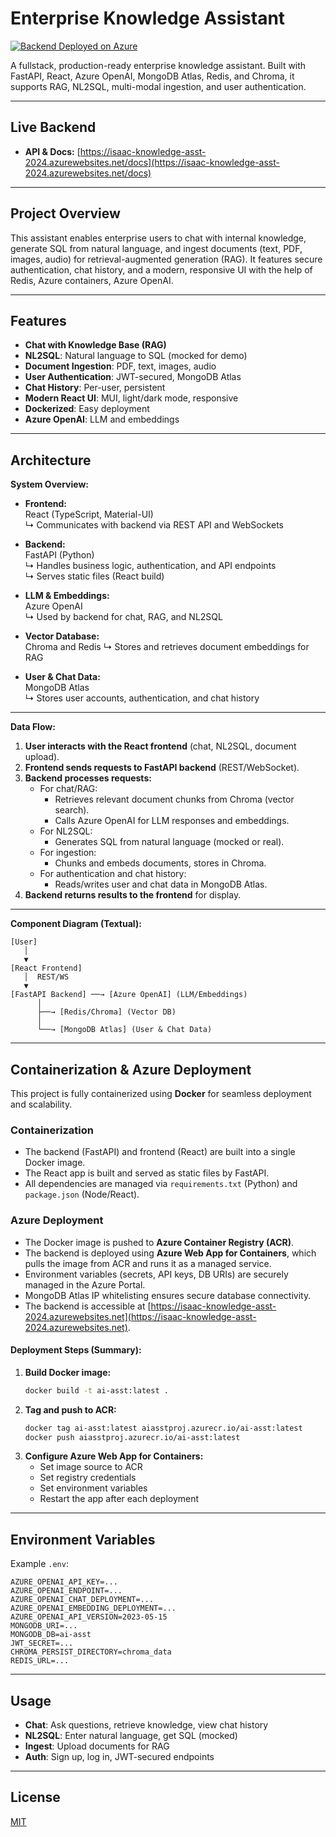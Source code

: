 # Enterprise Knowledge Assistant

[![Backend Deployed on Azure](https://img.shields.io/badge/Azure-Backend%20Live-blue?logo=azure)](https://isaac-knowledge-asst-2024.azurewebsites.net/docs)

A fullstack, production-ready enterprise knowledge assistant. Built with FastAPI, React, Azure OpenAI, MongoDB Atlas, Redis, and Chroma, it supports RAG, NL2SQL, multi-modal ingestion, and user authentication.

---

##  Live Backend

- **API & Docs:** [https://isaac-knowledge-asst-2024.azurewebsites.net/docs](https://isaac-knowledge-asst-2024.azurewebsites.net/docs)

---

## Project Overview

This assistant enables enterprise users to chat with internal knowledge, generate SQL from natural language, and ingest documents (text, PDF, images, audio) for retrieval-augmented generation (RAG). It features secure authentication, chat history, and a modern, responsive UI with the help of Redis, Azure containers, Azure OpenAI.

---

## Features
- **Chat with Knowledge Base (RAG)**
- **NL2SQL**: Natural language to SQL (mocked for demo)
- **Document Ingestion**: PDF, text, images, audio
- **User Authentication**: JWT-secured, MongoDB Atlas
- **Chat History**: Per-user, persistent
- **Modern React UI**: MUI, light/dark mode, responsive
- **Dockerized**: Easy deployment
- **Azure OpenAI**: LLM and embeddings

---

## Architecture

**System Overview:**

- **Frontend:**  
  React (TypeScript, Material-UI)  
  ↳ Communicates with backend via REST API and WebSockets

- **Backend:**  
  FastAPI (Python)  
  ↳ Handles business logic, authentication, and API endpoints  
  ↳ Serves static files (React build)

- **LLM & Embeddings:**  
  Azure OpenAI  
  ↳ Used by backend for chat, RAG, and NL2SQL

- **Vector Database:**  
  Chroma  and Redis
  ↳ Stores and retrieves document embeddings for RAG

- **User & Chat Data:**  
  MongoDB Atlas  
  ↳ Stores user accounts, authentication, and chat history

---

**Data Flow:**

1. **User interacts with the React frontend** (chat, NL2SQL, document upload).
2. **Frontend sends requests to FastAPI backend** (REST/WebSocket).
3. **Backend processes requests:**
   - For chat/RAG:  
     - Retrieves relevant document chunks from Chroma (vector search).
     - Calls Azure OpenAI for LLM responses and embeddings.
   - For NL2SQL:  
     - Generates SQL from natural language (mocked or real).
   - For ingestion:  
     - Chunks and embeds documents, stores in Chroma.
   - For authentication and chat history:  
     - Reads/writes user and chat data in MongoDB Atlas.
4. **Backend returns results to the frontend** for display.

---

**Component Diagram (Textual):**

```
[User]
   │
   ▼
[React Frontend]
   │  REST/WS
   ▼
[FastAPI Backend] ──→ [Azure OpenAI] (LLM/Embeddings)
      │
      ├──→ [Redis/Chroma] (Vector DB)
      │
      └──→ [MongoDB Atlas] (User & Chat Data)
```

---

##  Containerization & Azure Deployment

This project is fully containerized using **Docker** for seamless deployment and scalability.

### **Containerization**
- The backend (FastAPI) and frontend (React) are built into a single Docker image.
- The React app is built and served as static files by FastAPI.
- All dependencies are managed via `requirements.txt` (Python) and `package.json` (Node/React).

### **Azure Deployment**
- The Docker image is pushed to **Azure Container Registry (ACR)**.
- The backend is deployed using **Azure Web App for Containers**, which pulls the image from ACR and runs it as a managed service.
- Environment variables (secrets, API keys, DB URIs) are securely managed in the Azure Portal.
- MongoDB Atlas IP whitelisting ensures secure database connectivity.
- The backend is accessible at [https://isaac-knowledge-asst-2024.azurewebsites.net](https://isaac-knowledge-asst-2024.azurewebsites.net).

#### **Deployment Steps (Summary):**
1. **Build Docker image:**
   ```sh
   docker build -t ai-asst:latest .
   ```
2. **Tag and push to ACR:**
   ```sh
   docker tag ai-asst:latest aiasstproj.azurecr.io/ai-asst:latest
   docker push aiasstproj.azurecr.io/ai-asst:latest
   ```
3. **Configure Azure Web App for Containers:**
   - Set image source to ACR
   - Set registry credentials
   - Set environment variables
   - Restart the app after each deployment

---

## Environment Variables

Example `.env`:
```
AZURE_OPENAI_API_KEY=...
AZURE_OPENAI_ENDPOINT=...
AZURE_OPENAI_CHAT_DEPLOYMENT=...
AZURE_OPENAI_EMBEDDING_DEPLOYMENT=...
AZURE_OPENAI_API_VERSION=2023-05-15
MONGODB_URI=...
MONGODB_DB=ai-asst
JWT_SECRET=...
CHROMA_PERSIST_DIRECTORY=chroma_data
REDIS_URL=...
```

---

## Usage
- **Chat**: Ask questions, retrieve knowledge, view chat history
- **NL2SQL**: Enter natural language, get SQL (mocked)
- **Ingest**: Upload documents for RAG
- **Auth**: Sign up, log in, JWT-secured endpoints

---


## License
[MIT](LICENSE) 